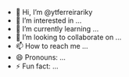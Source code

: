 - 👋 Hi, I’m @ytferreirariky
- 👀 I’m interested in ...
- 🌱 I’m currently learning ...
- 💞️ I’m looking to collaborate on ...
- 📫 How to reach me ...
- 😄 Pronouns: ...
- ⚡ Fun fact: ...

<!---
ytferreirariky/ytferreirariky is a ✨ special ✨ repository because its `README.md` (this file) appears on your GitHub profile.
You can click the Preview link to take a look at your changes.
--->
